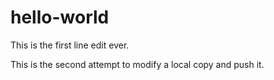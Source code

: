 # hello-world
This is the first line edit ever.

This is the second attempt to modify a local copy and push it.
